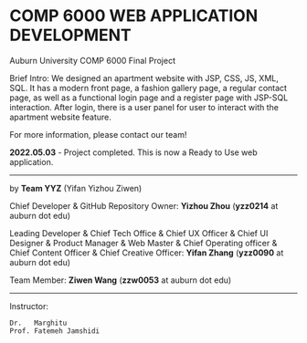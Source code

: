 # COMP 6000 WEB APPLICATION DEVELOPMENT

Auburn University COMP 6000 Final Project

Brief Intro: 
We designed an apartment website with JSP, CSS, JS, XML, SQL. It has a modern front page, a fashion gallery page, a regular contact page, as well as a functional login page and a register page with JSP-SQL interaction. After login, there is a user panel for user to interact with the apartment website feature. 

For more information, please contact our team!

**2022.05.03** - Project completed. This is now a Ready to Use web application. 



-------------------------------------

by **Team YYZ** (Yifan Yizhou Ziwen)

Chief Developer & GitHub Repository Owner:      **Yizhou Zhou**   (**yzz0214** at auburn dot edu)

Leading Developer & Chief Tech Office & Chief UX Officer & Chief UI Designer & Product Manager & Web Master & Chief Operating officer & Chief Content Officer & Chief Creative Officer:             **Yifan Zhang**   (**yzz0090** at auburn dot edu)

Team Member:                                    **Ziwen Wang**    (**zzw0053** at auburn dot edu)


-------------------------------------

Instructor:

    Dr.   Marghitu
    Prof. Fatemeh Jamshidi
